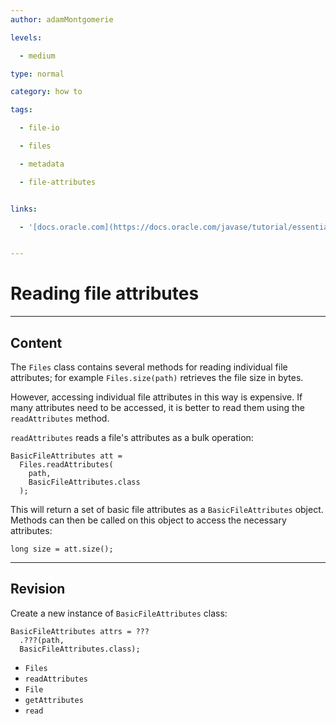 ```yaml
---
author: adamMontgomerie

levels:

  - medium

type: normal

category: how to

tags:

  - file-io

  - files

  - metadata

  - file-attributes


links:

  - '[docs.oracle.com](https://docs.oracle.com/javase/tutorial/essential/io/fileAttr.html){website}'


---
```


# Reading file attributes

---

## Content

The `Files` class contains several methods for reading individual file attributes; for example `Files.size(path)` retrieves the file size in bytes.

However, accessing individual file attributes in this way is expensive. If many attributes need to be accessed, it is better to read them using the `readAttributes` method.

`readAttributes` reads a file's attributes as a bulk operation:

```
BasicFileAttributes att =
  Files.readAttributes(
    path,
    BasicFileAttributes.class
  );
```

This will return a set of basic file attributes as a `BasicFileAttributes` object. Methods can then be called on this object to access the necessary attributes:

```
long size = att.size();
```

---

## Revision

Create a new instance of `BasicFileAttributes` class:

```
BasicFileAttributes attrs = ???
  .???(path,
  BasicFileAttributes.class);
```

- `Files`
- `readAttributes`
- `File`
- `getAttributes`
- `read`
